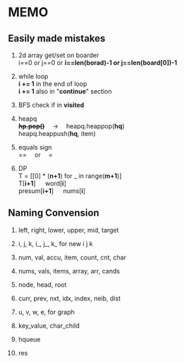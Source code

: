 # MEMO

## Easily made mistakes

1. 2d array get/set on boarder \
   i==0 or j==0 or __i==len(borad)-1 or j==len(board[0])-1__

2. while loop\
    __i += 1__ in the end of loop\
    __i += 1__ also in "__continue__" section

3. BFS check if in __visited__

3. heapq\
   ~~__hp.pop()__~~  ->  heapq.heappop(__hq__)  \
   heapq.heappush(__hq__, item)
   
4. equals sign\
   ==  or  = 

5. DP\
   T = [[0] * (__n+1__) for _ in range(__m+1__)]    \
   T\[__i+1__]   word\[__i__]   \
   presum\[__i+1__]   nums\[__i__] 


## Naming Convension

1. left, right, lower, upper, mid, target

2. i, j, k, i_, j_, k_  for new i j k

3. num, val, accu, item, count, cnt, char

3. nums, vals, items, array, arr, cands

4. node, head, root

6. curr, prev, nxt, idx, index, neib, dist

7. u, v, w, e,  for graph

3. key_value, char_child

8. hqueue

2. res